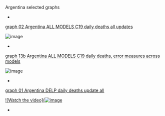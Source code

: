 Argentina selected graphs

*

[graph 02 Argentina ALL MODELS C19 daily deaths all updates](https://github.com/pourmalek/CovidLongitudinal/blob/main/output/countries/Argentina/graph%2002%20Argentina%20ALL%20MODELS%20C19%20daily%20deaths%20all%20updates.pdf)

![image](https://github.com/pourmalek/CovidLongitudinal/assets/30849720/4a3e08cb-fe65-4b20-848b-fef13f5d4fdc)

*

[graph 13b Argentina ALL MODELS C19 daily deaths, error measures across models](https://github.com/pourmalek/CovidLongitudinal/blob/main/output/countries/Argentina/graph%2013b%20Argentina%20ALL%20MODELS%20C19%20daily%20deaths%2C%20error%20measures%20across%20models.pdf)

![image](https://github.com/pourmalek/CovidLongitudinal/assets/30849720/7c259b35-26b9-4ed8-9c6f-417c4988c053)

*

[graph 01 Argentina DELP daily deaths update all](https://github.com/pourmalek/CovidLongitudinal/blob/main/output/countries/Argentina/graph%2001%20Argentina%20DELP%20daily%20deaths%20update%20all.pdf)

[![Watch the video](![image](https://github.com/pourmalek/CovidLongitudinal/assets/30849720/2dd75eb2-2b45-4f76-828c-c3d420073f4b)](https://youtu.be/)


*
